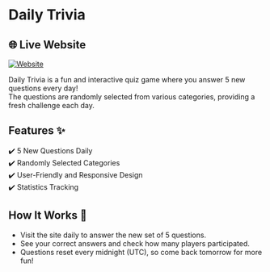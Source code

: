 # Daily Trivia  

## 🌐 Live Website
[![Website](https://img.shields.io/badge/Play%20Now-Daily%20Trivia-blue?style=for-the-badge)](https://playdailytrivia.com)

Daily Trivia is a fun and interactive quiz game where you answer 5 new questions every day!  
The questions are randomly selected from various categories, providing a fresh challenge each day.  

## Features ✨  
✔️ 5 New Questions Daily  
✔️ Randomly Selected Categories  
✔️ User-Friendly and Responsive Design  
✔️ Statistics Tracking  

## How It Works 🧐  
- Visit the site daily to answer the new set of 5 questions.  
- See your correct answers and check how many players participated.  
- Questions reset every midnight (UTC), so come back tomorrow for more fun!  
